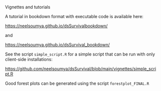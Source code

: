 Vignettes and tutorials


A tutorial in bookdown format with executable code is available here:

https://neelsoumya.github.io/dsSurvivalbookdown/

and

https://neelsoumya.github.io/dsSurvival_bookdown/


See the script `simple_script.R` for a simple script that can be run with only client-side installations:

https://github.com/neelsoumya/dsSurvival/blob/main/vignettes/simple_script.R


Good forest plots can be generated using the script `forestplot_FINAL.R`
